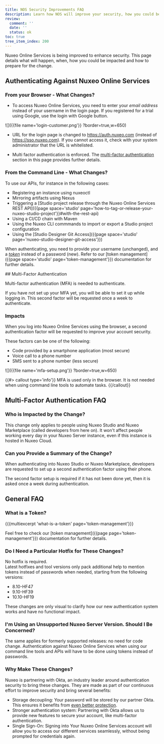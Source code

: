 ```yaml
---
title: NOS Security Improvements FAQ
description: Learn how NOS will improve your security, how you could be impacted and how to prepare for the change.
review:
  comment: ''
  date: ''
  status: ok
toc: true
tree_item_index: 200
---
```


Nuxeo Online Services is being improved to enhance security. This page details what will happen, when, how you could be impacted and how to prepare for the change.

## Authenticating Against Nuxeo Online Services

### From your Browser - What Changes?

- To access Nuxeo Online Services, you need to enter your _email address_ instead of your username in the login page. If you registered for a trial using Google, use the login with Google button.

![]({{file name='login-customer.png'}} ?border=true,w=650)

- URL for the login page is changed to https://auth.nuxeo.com (instead of https://sso.nuxeo.com). If you cannot access it, check with your system administrator that the URL is whitelisted.

- Multi factor authentication is enforced. The <a href="#mfa">multi-factor authentication</a> section in this page provides further details.

### From the Command Line - What Changes?

To use our APIs, for instance in the following cases:
- Registering an instance using nuxeoctl
- Mirroring artifacts using Nexus
- Triggering a [Studio project release through the Nuxeo Online Services REST API]({{page space='studio' page='how-to-tag-or-release-your-nuxeo-studio-project'}}#with-the-rest-api)
- Using a CI/CD chain with Maven
- Using the Nuxeo CLI commmands to import or export a Studio project configuration
- Using the [Studio Designer Git Access]({{page space='studio' page='nuxeo-studio-designer-git-access'}})

When authenticating, you need to provide your username (unchanged), and a _[token](#what-is-a-token)_ instead of a password (new). Refer to our [token management]({{page space='studio' page='token-management'}}) documentation for further details.

<a name="mfa">
## Multi-Factor Authentication

Multi-factor authentication (MFA) is needed to authenticate.

If you have not set up your MFA yet, you will be able to set it up while logging in. This second factor will be requested once a week to authenticate.

### Impacts

When you log into Nuxeo Online Services using the browser, a second authentication factor will be requested to improve your account security.

These factors can be one of the following:
- Code provided by a smartphone application (most secure)
- Voice call to a phone number
- SMS sent to a phone number (less secure)

![]({{file name='mfa-setup.png'}} ?border=true,w=650)

{{#> callout type='info'}}
MFA is used only in the browser. It is not needed when using command line tools to automate tasks.
{{/callout}}

## Multi-Factor Authentication FAQ

### Who is Impacted by the Change?

This change only applies to people using Nuxeo Studio and Nuxeo Marketplace (called developers from here on). It won't affect people working every day in your Nuxeo Server instance, even if this instance is hosted in Nuxeo Cloud.

### Can you Provide a Summary of the Change?

When authenticating into Nuxeo Studio or Nuxeo Marketplace, developers are requested to set up a second authentication factor using their phone.

The second factor setup is required if it has not been done yet, then it is asked once a week during authentication.

## General FAQ

### What is a Token?

{{{multiexcerpt 'what-is-a-token' page='token-management'}}}

Feel free to check our [token management]({{page page='token-management'}}) documentation for further details.

### Do I Need a Particular Hotfix for These Changes?

No hotfix is required.</br>
Latest hotfixes and tool versions only pack additional help to mention tokens instead of passwords when needed, starting from the following versions:

- 8.10-HF47
- 9.10-HF39
- 10.10-HF19

These changes are only visual to clarify how our new authentication system works and have no functional impact.

### I'm Using an Unsupported Nuxeo Server Version. Should I Be Concerned?

The same applies for formerly supported releases: no need for code change. Authentication against Nuxeo Online Services when using our command line tools and APIs will have to be done using tokens instead of passwords.

### Why Make These Changes?

Nuxeo is partnering with Okta, an industry leader around authentication security to bring these changes. They are made as part of our continuous effort to improve security and bring several benefits:

- Storage decoupling: Your password will be stored by our partner Okta. This ensures it benefits from [even better protection](https://www.okta.com/security/).
- Stronger authentication system: Partnering with Okta allows us to provide new features to secure your account, like multi-factor authentication.
- Single Sign-On: Signing into Your Nuxeo Online Services account will allow you to access our different services seamlessly, without being prompted for credentials again.

